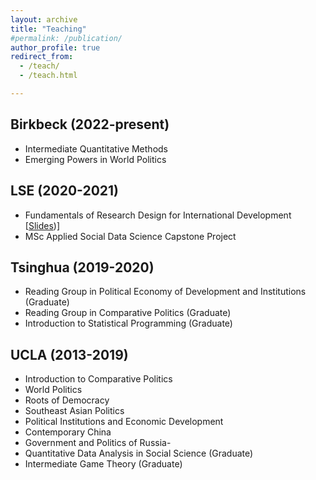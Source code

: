 ```yaml
---
layout: archive
title: "Teaching"
#permalink: /publication/
author_profile: true
redirect_from: 
  - /teach/
  - /teach.html

---
```


## Birkbeck (2022-present)

  - Intermediate Quantitative Methods
  - Emerging Powers in World Politics

## LSE (2020-2021)

  - Fundamentals of Research Design for International Development [[Slides](https://github.com/ccheng11/MY410))]
  - MSc Applied Social Data Science Capstone Project

## Tsinghua (2019-2020)

  - Reading Group in Political Economy of Development and Institutions (Graduate)
  - Reading Group in Comparative Politics (Graduate)
  - Introduction to Statistical Programming (Graduate)

## UCLA (2013-2019)

  - Introduction to Comparative Politics
  - World Politics
  - Roots of Democracy
  - Southeast Asian Politics
  - Political Institutions and Economic Development
  - Contemporary China
  - Government and Politics of Russia-
  - Quantitative Data Analysis in Social Science (Graduate)
  - Intermediate Game Theory (Graduate)